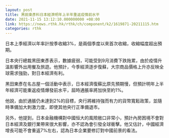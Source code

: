 ```yaml
---
layout: post
title: 黑田東彥料日本經濟明年上半年重返疫情前水平
date: 2021-11-15 13:12:10.000000000 +08:00
link: https://news.rthk.hk/rthk/ch/component/k2/1619871-20211115.htm
categories: rthk
---
```


日本上季經濟以年率計按季收縮3%，是兩個季度以來首次收縮，收縮幅度超出預期。

日本央行總裁黑田東彥表示，數據疲弱，可能受到9月消費下跌拖累，由於疫情升溫影響外出用餐及旅遊。他預計，今季經濟逐步復蘇，大宗商品價格上升亦反映全球需求強勁，對日本經濟有利。

黑田東彥在名古屋一個活動中表示，日本經濟復蘇比原先預期慢，但預計明年上半年經濟可能重返疫情爆發前水平，屆時通脹率將加快至約1%。

他說，由於通脹仍未達到2%的目標，央行將維持強而有力的貨幣寬鬆政策，並隨時準備加大刺激力度，即使其他央行正準備退市。

另外，他提到，日本金融機構對中國恒大的風險敞口非常小，預計內房困境不會對日本經濟及銀行業帶來很大影響，亦不認為會引發全球衝擊。他又估計，中國經濟增長可能不會重返7%左右，認為日本企業要修訂對中國前景的看法。
